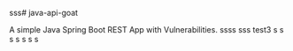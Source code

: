 sss# java-api-goat

A simple Java Spring Boot REST App with Vulnerabilities.
ssss
sss
test3
s
s
s
s
s
s
s
